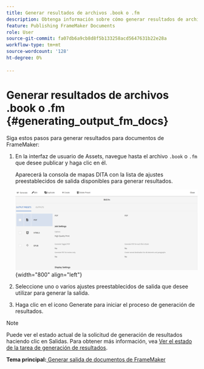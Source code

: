 ```yaml
---
title: Generar resultados de archivos .book o .fm
description: Obtenga información sobre cómo generar resultados de archivos .book o .fm en AEM Guides.
feature: Publishing FrameMaker Documents
role: User
source-git-commit: fa07db6a9cb8d8f5b133258acd5647631b22e28a
workflow-type: tm+mt
source-wordcount: '128'
ht-degree: 0%

---
```


# Generar resultados de archivos .book o .fm {#generating_output_fm_docs}

Siga estos pasos para generar resultados para documentos de FrameMaker:

1. En la interfaz de usuario de Assets, navegue hasta el archivo `.book` o `.fm` que desee publicar y haga clic en él.

   Aparecerá la consola de mapas DITA con la lista de ajustes preestablecidos de salida disponibles para generar resultados.

   ![](images/publish-fm-doc.png){width="800" align="left"}

1. Seleccione uno o varios ajustes preestablecidos de salida que desee utilizar para generar la salida.

1. Haga clic en el icono Generate para iniciar el proceso de generación de resultados.


>[!NOTE]
>
> Puede ver el estado actual de la solicitud de generación de resultados haciendo clic en Salidas. Para obtener más información, vea [Ver el estado de la tarea de generación de resultados](fm-output-view-status.md).

**Tema principal:**[ Generar salida de documentos de FrameMaker](fm-output-generatation.md)
